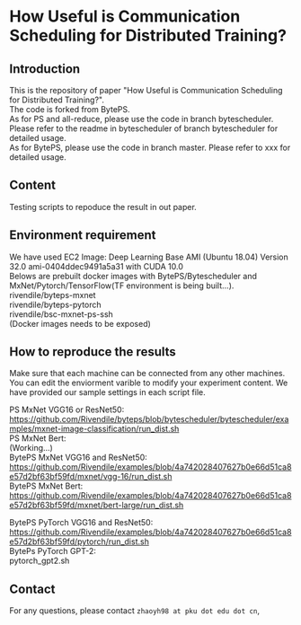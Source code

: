 # How Useful is Communication Scheduling for Distributed Training?

## Introduction
This is the repository of paper "How Useful is Communication Scheduling for Distributed Training?".  
The code is forked from BytePS.  
As for PS and all-reduce, please use the code in branch bytescheduler. Please refer to the readme in bytescheduler of branch bytescheduler for detailed usage.  
As for BytePS, please use the code in branch master. Please refer to xxx for detailed usage.  

## Content
Testing scripts to repoduce the result in out paper.

## Environment requirement
We have used EC2 Image: Deep Learning Base AMI (Ubuntu 18.04) Version 32.0 ami-0404ddec9491a5a31 with CUDA 10.0  
Belows are prebuilt docker images with BytePS/Bytescheduler and MxNet/Pytorch/TensorFlow(TF environment is being built...).  
  rivendile/byteps-mxnet  
  rivendile/byteps-pytorch  
  rivendile/bsc-mxnet-ps-ssh  
  (Docker images needs to be exposed)

## How to reproduce the results
Make sure that each machine can be connected from any other machines.
You can edit the enviorment varible to modify your experiment content. We have provided our sample settings in each script file.

PS MxNet VGG16 or ResNet50:  
  https://github.com/Rivendile/byteps/blob/bytescheduler/bytescheduler/examples/mxnet-image-classification/run_dist.sh  
PS MxNet Bert:  
  (Working...)  
BytePS MxNet VGG16 and ResNet50:  
  https://github.com/Rivendile/examples/blob/4a742028407627b0e66d51ca8e57d2bf63bf59fd/mxnet/vgg-16/run_dist.sh  
BytePS MxNet Bert:  
  https://github.com/Rivendile/examples/blob/4a742028407627b0e66d51ca8e57d2bf63bf59fd/mxnet/bert-large/run_dist.sh  

BytePS PyTorch VGG16 and ResNet50:  
  https://github.com/Rivendile/examples/blob/4a742028407627b0e66d51ca8e57d2bf63bf59fd/pytorch/run_dist.sh  
BytePs PyTorch GPT-2:  
  pytorch_gpt2.sh  



## Contact
For any questions, please contact `zhaoyh98 at pku dot edu dot cn`, 

